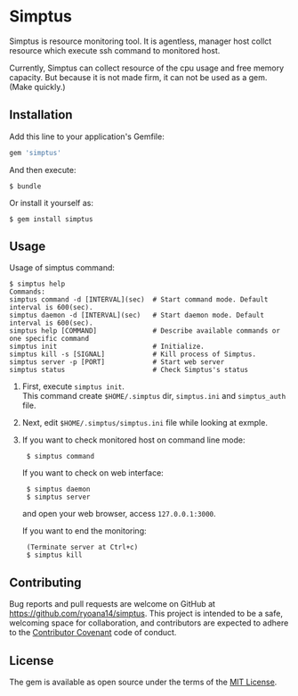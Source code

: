 # Simptus

Simptus is resource monitoring tool. It is agentless, manager host collct resource which execute ssh command to monitored host.

Currently, Simptus can collect resource of the cpu usage and free memory capacity.
But because it is not made firm, it can not be used as a gem. (Make quickly.)

## Installation

Add this line to your application's Gemfile:

```ruby
gem 'simptus'
```

And then execute:

    $ bundle

Or install it yourself as:

    $ gem install simptus

## Usage

Usage of simptus command:

    $ simptus help
    Commands:
    simptus command -d [INTERVAL](sec)  # Start command mode. Default interval is 600(sec).
    simptus daemon -d [INTERVAL](sec)   # Start daemon mode. Default interval is 600(sec).
    simptus help [COMMAND]              # Describe available commands or one specific command
    simptus init                        # Initialize.
    simptus kill -s [SIGNAL]            # Kill process of Simptus.
    simptus server -p [PORT]            # Start web server
    simptus status                      # Check Simptus's status

1. First, execute `simptus init`.  
   This command create `$HOME/.simptus` dir, `simptus.ini` and  `simptus_auth` file.

2. Next, edit `$HOME/.simptus/simptus.ini` file while looking at exmple.

3. If you want to check monitored host on command line mode:

        $ simptus command

   If you want to check on web interface:
   
        $ simptus daemon
        $ simptus server

   and open your web browser, access `127.0.0.1:3000`.

   If you want to end the monitoring:
   
        (Terminate server at Ctrl+c)
        $ simptus kill

## Contributing

Bug reports and pull requests are welcome on GitHub at https://github.com/ryoana14/simptus. This project is intended to be a safe, welcoming space for collaboration, and contributors are expected to adhere to the [Contributor Covenant](contributor-covenant.org) code of conduct.


## License

The gem is available as open source under the terms of the [MIT License](http://opensource.org/licenses/MIT).

